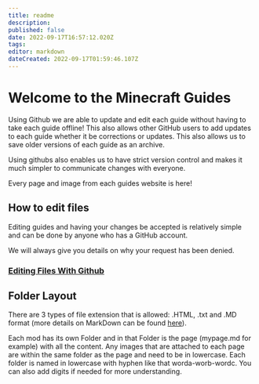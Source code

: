 ```yaml
---
title: readme
description: 
published: false
date: 2022-09-17T16:57:12.020Z
tags: 
editor: markdown
dateCreated: 2022-09-17T01:59:46.107Z
---
```


# Welcome to the Minecraft Guides

Using Github we are able to update and edit each guide without having to take each guide offline! This also allows other GitHub users to add updates to each guide whether it be corrections or updates. This also allows us to save older versions of each guide as an archive.

Using githubs also enables us to have strict version control and makes it much simpler to communicate changes with everyone.

Every page and image from each guides website is here!

## How to edit files
Editing guides and having your changes be accepted is relatively simple and can be done by anyone who has a GitHub account.

We will always give you details on why your request has been denied.

### [Editing Files With Github](https://help.github.com/en/articles/editing-files-in-another-users-repository)


## Folder Layout
There are 3 types of file extension that is allowed: .HTML, .txt and .MD format (more details on MarkDown can be found [here](https://github.com/adam-p/markdown-here/wiki/Markdown-Cheatsheet)).

Each mod has its own Folder and in that Folder is the page (mypage.md for example) with all the content. Any images that are attached to each page are within the same folder as the page and need to be in lowercase. Each folder is named in lowercase with hyphen like that worda-worb-wordc. You can also add digits if needed for more understanding.

